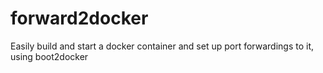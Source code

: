 forward2docker
==============

Easily build and start a docker container and set up port forwardings to it, using boot2docker
